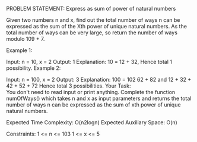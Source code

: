 PROBLEM STATEMENT: Express as sum of power of natural numbers

Given two numbers n and x, find out the total number of ways n can be expressed as the sum of the Xth power of unique natural numbers. As the total number of ways can be very large, so return the number of ways modulo 109 + 7. 

Example 1:

Input: 
n = 10, x = 2
Output: 
1 
Explanation: 
10 = 12 + 32, Hence total 1 possibility. 
Example 2:

Input: 
n = 100, x = 2
Output: 
3
Explanation: 
100 = 102 
62 + 82 and 12 + 32 + 42 + 52 + 72 
Hence total 3 possibilities. 
Your Task:  
You don't need to read input or print anything. Complete the function numOfWays() which takes n and x as input parameters and returns the total number of ways n can be expressed as the sum of xth power of unique natural numbers.

Expected Time Complexity: O(n2logn)
Expected Auxiliary Space: O(n)

Constraints:
1 <= n <= 103
1 <= x <= 5

